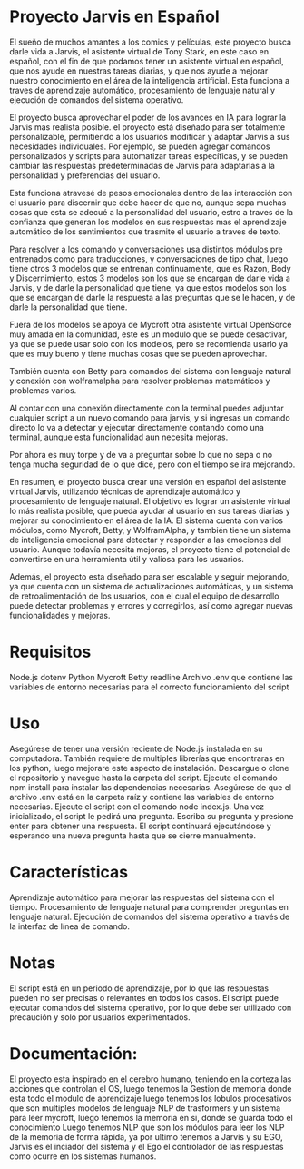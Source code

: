 # Proyecto Jarvis en Español

El sueño de muchos amantes a los comics y películas, este proyecto busca darle vida a Jarvis, el asistente virtual de Tony Stark, en este caso en español, con el fin de que podamos tener un asistente virtual en español, que nos ayude en nuestras tareas diarias, y que nos ayude a mejorar nuestro conocimiento en el área de la inteligencia artificial.
Esta funciona a traves de aprendizaje automático, procesamiento de lenguaje natural y ejecución de comandos del sistema operativo.

El proyecto busca aprovechar el poder de los avances en IA para lograr la Jarvis mas realista posible.
el proyecto está diseñado para ser totalmente personalizable, permitiendo a los usuarios modificar y adaptar Jarvis a sus necesidades individuales. Por ejemplo, se pueden agregar comandos personalizados y scripts para automatizar tareas específicas, y se pueden cambiar las respuestas predeterminadas de Jarvis para adaptarlas a la personalidad y preferencias del usuario.

Esta funciona atravesé de pesos emocionales dentro de las interacción con el usuario para discernir que debe hacer de que no, aunque sepa muchas cosas que esta se adecué a la personalidad del usuario, estro a traves de la confianza que generan los modelos en sus respuestas mas el aprendizaje automático de los sentimientos que trasmite el usuario a traves de texto.

Para resolver a los comando y conversaciones usa distintos módulos pre entrenados como para traducciones, y conversaciones de tipo chat, luego tiene otros 3 modelos que se entrenan continuamente, que es Razon, Body y Discernimiento, estos 3 modelos son los que se encargan de darle vida a Jarvis, y de darle la personalidad que tiene, ya que estos modelos son los que se encargan de darle la respuesta a las preguntas que se le hacen, y de darle la personalidad que tiene.

Fuera de los modelos se apoya de Mycroft otra asistente virtual OpenSorce muy amada en la comunidad, este es un modulo que se puede desactivar, ya que se puede usar solo con los modelos, pero se recomienda usarlo ya que es muy bueno y tiene muchas cosas que se pueden aprovechar.

También cuenta con Betty para comandos del sistema con lenguaje natural y conexión con wolframalpha para resolver problemas matemáticos y problemas varios.

Al contar con una conexión directamente con la terminal puedes adjuntar cualquier script a un nuevo comando para jarvis, y si ingresas un comando directo lo va a detectar y ejecutar directamente contando como una terminal, aunque esta funcionalidad aun necesita mejoras.

Por ahora es muy torpe y de va a preguntar sobre lo que no sepa o no tenga mucha seguridad de lo que dice, pero con el tiempo se ira mejorando.

En resumen, el proyecto busca crear una versión en español del asistente virtual Jarvis, utilizando técnicas de aprendizaje automático y procesamiento de lenguaje natural. El objetivo es lograr un asistente virtual lo más realista posible, que pueda ayudar al usuario en sus tareas diarias y mejorar su conocimiento en el área de la IA. El sistema cuenta con varios módulos, como Mycroft, Betty, y WolframAlpha, y también tiene un sistema de inteligencia emocional para detectar y responder a las emociones del usuario. Aunque todavía necesita mejoras, el proyecto tiene el potencial de convertirse en una herramienta útil y valiosa para los usuarios.

Además, el proyecto esta diseñado para ser escalable y seguir mejorando, ya que cuenta con un sistema de actualizaciones automáticas, y un sistema de retroalimentación de los usuarios, con el cual el equipo de desarrollo puede detectar problemas y errores y corregirlos, así como agregar nuevas funcionalidades y mejoras.

# Requisitos
Node.js
dotenv
Python
Mycroft
Betty
readline
Archivo .env que contiene las variables de entorno necesarias para el correcto funcionamiento del script
# Uso
Asegúrese de tener una versión reciente de Node.js instalada en su computadora.
También requiere de multiples librerías que encontraras en los python, luego mejorare este aspecto de instalación.
Descargue o clone el repositorio y navegue hasta la carpeta del script.
Ejecute el comando npm install para instalar las dependencias necesarias.
Asegúrese de que el archivo .env está en la carpeta raíz y contiene las variables de entorno necesarias.
Ejecute el script con el comando node index.js.
Una vez inicializado, el script le pedirá una pregunta. Escriba su pregunta y presione enter para obtener una respuesta.
El script continuará ejecutándose y esperando una nueva pregunta hasta que se cierre manualmente.
# Características
Aprendizaje automático para mejorar las respuestas del sistema con el tiempo.
Procesamiento de lenguaje natural para comprender preguntas en lenguaje natural.
Ejecución de comandos del sistema operativo a través de la interfaz de línea de comando.
# Notas
El script está en un periodo de aprendizaje, por lo que las respuestas pueden no ser precisas o relevantes en todos los casos.
El script puede ejecutar comandos del sistema operativo, por lo que debe ser utilizado con precaución y solo por usuarios experimentados.

# Documentación:

El proyecto esta inspirado en el cerebro humano, teniendo en la corteza las acciones que controlan el OS, luego tenemos la Gestion de memoria donde esta todo el modulo de aprendizaje
luego tenemos los lobulos procesativos que son multiples modelos de lenguaje NLP de trasformers y un sistema para leer mycroft, luego tenemos la memoria en si, donde se guarda todo el conocimiento
Luego tenemos NLP que son los módulos para leer los NLP de la memoria de forma rápida, ya por ultimo tenemos a Jarvis y su EGO, Jarvis es el inciador del sistema y el Ego el controlador de las respuestas como ocurre en los sistemas humanos.